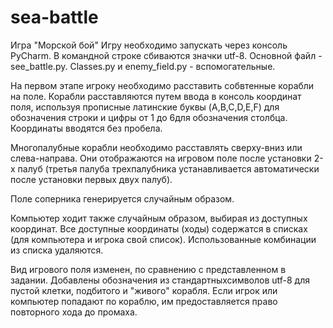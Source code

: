 # sea-battle
Игра "Морской бой"
Игру необходимо запускать через консоль PyCharm. В командной строке сбиваются значки utf-8.
Основной файл - see_battle.py. Classes.py и enemy_field.py - вспомогательные.

На первом этапе игроку необходимо расставить собвтенные корабли на поле. Корабли расставляются путем ввода в консоль координат поля, используя прописные латинские буквы 
(A,B,C,D,E,F) для обозначения строки и цифры от 1 до 6для обозначения столбца. Координаты вводятся без пробела.

Многопалубные корабли необходимо расставлять сверху-вниз или слева-направа. Они отображаются на игровом поле после установки 2-х палуб (третья палуба трехпалубника устанавливается
автоматически после установки первых двух палуб).

Поле соперника генерируется случайным образом.

Компьютер ходит также случайным образом, выбирая из доступных координат.
Все доступные координаты (ходы) содержатся в списках (для компьютера и игрока свой список). Использованные комбинации из списка удаляются.

Вид игрового поля изменен, по сравнению с представленном в задании. Добавлены обозначения из стандартныхсимволов utf-8 для пустой клетки, подбитого и "живого" корабля.
Если игрок или компьютер попадают по кораблю, им предоставляется право повторного хода до промаха.
